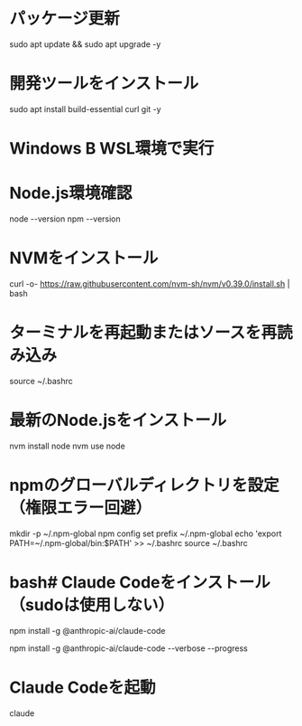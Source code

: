 

# 
# パッケージ更新
sudo apt update && sudo apt upgrade -y

# 開発ツールをインストール  
sudo apt install build-essential curl git -y



# Windows B WSL環境で実行
# Node.js環境確認
node --version
npm --version


# NVMをインストール
curl -o- https://raw.githubusercontent.com/nvm-sh/nvm/v0.39.0/install.sh | bash

# ターミナルを再起動またはソースを再読み込み
source ~/.bashrc

# 最新のNode.jsをインストール
nvm install node
nvm use node

# npmのグローバルディレクトリを設定（権限エラー回避）
mkdir -p ~/.npm-global
npm config set prefix ~/.npm-global
echo 'export PATH=~/.npm-global/bin:$PATH' >> ~/.bashrc
source ~/.bashrc


# bash# Claude Codeをインストール（sudoは使用しない）
npm install -g @anthropic-ai/claude-code

npm install -g @anthropic-ai/claude-code --verbose --progress


# Claude Codeを起動
claude
